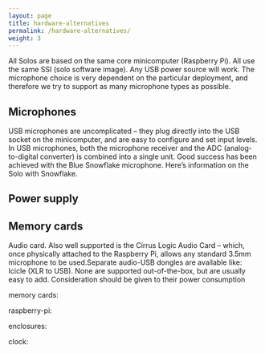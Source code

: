 ```yaml
---
layout: page
title: hardware-alternatives
permalink: /hardware-alternatives/
weight: 3
---
```


All Solos are based on the same core minicomputer (Raspberry Pi). All
use the same SSI (solo software image). Any USB power source will
work. The microphone choice is very dependent on the particular
deployment, and therefore we try to support as many microphone types
as possible.

Microphones
-----------

USB microphones are uncomplicated – they plug directly into the USB
socket on the minicomputer, and are easy to configure and set input
levels. In USB microphones, both the microphone receiver and the ADC
(analog-to-digital converter) is combined into a single unit. Good
success has been achieved with the Blue Snowflake microphone. Here’s
information on the Solo with Snowflake.

Power supply
------------

Memory cards
------------

Audio card. Also well supported is the Cirrus Logic Audio Card –
which, once physically attached to the Raspberry Pi, allows any
standard 3.5mm microphone to be used.Separate audio-USB dongles are
available like: Icicle (XLR to USB). None are supported
out-of-the-box, but are usually easy to add. Consideration should be
given to their power consumption

memory cards:

raspberry-pi:

enclosures:

clock:
